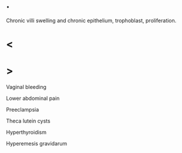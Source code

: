 # .

Chronic villi swelling and chronic epithelium, trophoblast, proliferation.

# <

# >

Vaginal bleeding

Lower abdominal pain

Preeclampsia

Theca lutein cysts

Hyperthyroidism

Hyperemesis gravidarum
